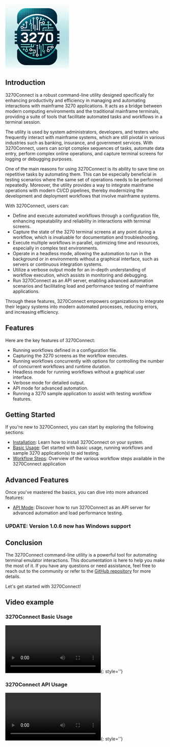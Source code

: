
 <div style="text-align: left;">
  <img src="logo.png" alt="3270.io" style="max-width: 200px; height: auto;">
</div>

## Introduction

3270Connect is a robust command-line utility designed specifically for enhancing productivity and efficiency in managing and automating interactions with mainframe 3270 applications. It acts as a bridge between modern computing environments and the traditional mainframe terminals, providing a suite of tools that facilitate automated tasks and workflows in a terminal session.

The utility is used by system administrators, developers, and testers who frequently interact with mainframe systems, which are still pivotal in various industries such as banking, insurance, and government services. With 3270Connect, users can script complex sequences of tasks, automate data entry, perform complex online operations, and capture terminal screens for logging or debugging purposes.

One of the main reasons for using 3270Connect is its ability to save time on repetitive tasks by automating them. This can be especially beneficial in testing scenarios where the same set of operations needs to be performed repeatedly. Moreover, the utility provides a way to integrate mainframe operations with modern CI/CD pipelines, thereby modernizing the development and deployment workflows that involve mainframe systems.

With 3270Connect, users can:

- Define and execute automated workflows through a configuration file, enhancing repeatability and reliability in interactions with terminal screens.
- Capture the state of the 3270 terminal screens at any point during a workflow, which is invaluable for documentation and troubleshooting.
- Execute multiple workflows in parallel, optimizing time and resources, especially in complex test environments.
- Operate in a headless mode, allowing the automation to run in the background or in environments without a graphical interface, such as servers or continuous integration systems.
- Utilize a verbose output mode for an in-depth understanding of workflow execution, which assists in monitoring and debugging.
- Run 3270Connect as an API server, enabling advanced automation scenarios and facilitating load and performance testing of mainframe applications.

Through these features, 3270Connect empowers organizations to integrate their legacy systems into modern automated processes, reducing errors, and increasing efficiency.

## Features

Here are the key features of 3270Connect:

- Running workflows defined in a configuration file.
- Capturing the 3270 screens as the workflow executes.
- Running workflows concurrently with options for controlling the number of concurrent workflows and runtime duration.
- Headless mode for running workflows without a graphical user interface.
- Verbose mode for detailed output.
- API mode for advanced automation.
- Running a 3270 sample application to assist with testing workflow features.

## Getting Started

If you're new to 3270Connect, you can start by exploring the following sections:

- [Installation](installation.md): Learn how to install 3270Connect on your system.
- [Basic Usage](basic-usage.md): Get started with basic usage, running workflows and sample 3270 application(s) to aid testing.
- [Workflow Steps](workflow.md): Overview of the various workflow steps available in the 3270Connect application

## Advanced Features

Once you've mastered the basics, you can dive into more advanced features:

- [API Mode](advanced-features.md): Discover how to run 3270Connect as an API server for advanced automation and load performance testing.

### UPDATE: Version 1.0.6 now has Windows support

## Conclusion

The 3270Connect command-line utility is a powerful tool for automating terminal emulator interactions. This documentation is here to help you make the most of it. If you have any questions or need assistance, feel free to reach out to the community or refer to the [GitHub repository](https://github.com/3270io/3270Connect) for more details.

Let's get started with 3270Connect!

## Video example

### 3270Connect Basic Usage

![type:video](3270Connect_1_0_3_9.mp4){: style=''}

### 3270Connect API Usage

![type:video](3270Connect_API_1_0_4_0.mp4){: style=''}
